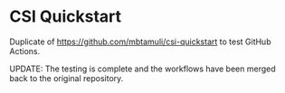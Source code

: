 # CSI Quickstart

Duplicate of https://github.com/mbtamuli/csi-quickstart to test GitHub Actions.

UPDATE: The testing is complete and the workflows have been merged back to the original repository.
